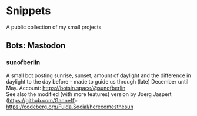# Snippets
A public collection of my small projects
## Bots: Mastodon
### sunofberlin
A small bot posting sunrise, sunset, amount of daylight and the difference in daylight to the day before - made to guide us through (late) December until May.
Account: https://botsin.space/@sunofberlin <br>
See also the modified (with more features) version by Joerg Jaspert (https://github.com/Ganneff):<br>
https://codeberg.org/Fulda.Social/herecomesthesun
